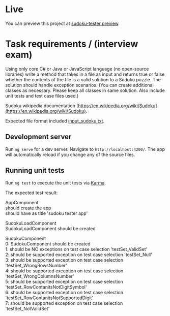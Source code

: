 <!-- https://daringfireball.net/projects/markdown/syntax#link -->
# Live

You can preview this project at <a href="https://sergeymalykh.github.io/sudoku-tester/" target="_blank">sudoku-tester preview</a>.
<!-- <a href="https://sergeymalykh.github.io/sudoku-tester/" target="_blank">sudoku-tester preview</a>. -->
<!-- [sudoku-tester](https://sergeymalykh.github.io/sudoku-tester/). -->



# Task requirements / (interview exam)
Using only core C# or Java or JavaScript language (no open-source libraries) write a method that takes in a file as input and returns true or false whether the contents of the file is a valid solution to a Sudoku puzzle.
The solution should handle exception scenarios.
(You can create additional classes as necessary. Please keep all classes in same solution. Also include unit tests and test case files used.)

Sudoku wikipedia documentation [https://en.wikipedia.org/wiki/Sudoku](https://en.wikipedia.org/wiki/Sudoku).

Expected file format included [input_sudoku.txt](https://raw.githubusercontent.com/SergeyMalykh/sudoku-tester/master/input_sudoku.txt).


## Development server

Run `ng serve` for a dev server. Navigate to `http://localhost:4200/`. The app will automatically reload if you change any of the source files.

## Running unit tests

Run `ng test` to execute the unit tests via [Karma](https://karma-runner.github.io).

The expected test result:

AppComponent<br/>
should create the app<br/>
should have as title 'sudoku tester app'<br/>

SudokuLoadComponent<br/>
SudokuLoadComponent should be created<br/>

SudokuComponent<br/>
0: SudokuComponent should be created<br/>
1: should be NO exceptions on test case selection 'testSet_ValidSet'<br/>
2: should be supported exception on test case selection 'testSet_Null'<br/>
3: should be supported exception on test case selection 'testSet_WrongRowsNumber'<br/>
4: should be supported exception on test case selection 'testSet_WrongColumnsNumber'<br/>
5: should be supported exception on test case selection 'testSet_RowContanitsNotDigitSymbol'<br/>
6: should be supported exception on test case selection 'testSet_RowContanitsNotSupportedDigit'<br/>
7: should be supported exception on test case selection 'testSet_NotValidSet'<br/>
